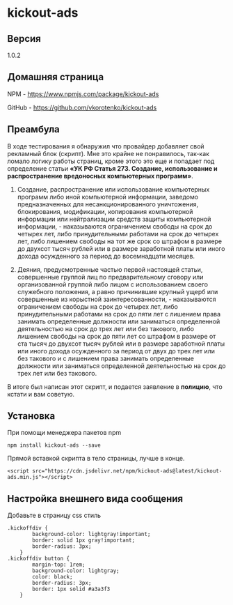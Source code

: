 ﻿# kickout-ads

## Версия
 1.0.2

## Домашняя страница
NPM - https://www.npmjs.com/package/kickout-ads
 
GitHub - https://github.com/vkorotenko/kickout-ads

## Преамбула
В ходе тестирования я обнаружил что провайдер добавляет свой рекламный блок (скрипт).
Мне это крайне не понравилось, так-как ломало логику работы страниц, кроме этого это еще и попадает под определение статьи **«УК РФ Статья 273. Создание, использование и распространение вредоносных компьютерных программ»**. 

1. Создание, распространение или использование компьютерных программ либо иной компьютерной информации, заведомо предназначенных для несанкционированного уничтожения, блокирования, модификации, копирования компьютерной информации или нейтрализации средств защиты компьютерной информации, -
наказываются ограничением свободы на срок до четырех лет, либо принудительными работами на срок до четырех лет, либо лишением свободы на тот же срок со штрафом в размере до двухсот тысяч рублей или в размере заработной платы или иного дохода осужденного за период до восемнадцати месяцев.

2. Деяния, предусмотренные частью первой настоящей статьи, совершенные группой лиц по предварительному сговору или организованной группой либо лицом с использованием своего служебного положения, а равно причинившие крупный ущерб или совершенные из корыстной заинтересованности, -
наказываются ограничением свободы на срок до четырех лет, либо принудительными работами на срок до пяти лет с лишением права занимать определенные должности или заниматься определенной деятельностью на срок до трех лет или без такового, либо лишением свободы на срок до пяти лет со штрафом в размере от ста тысяч до двухсот тысяч рублей или в размере заработной платы или иного дохода осужденного за период от двух до трех лет или без такового и с лишением права занимать определенные должности или заниматься определенной деятельностью на срок до трех лет или без такового.


В итоге был написан этот скрипт, и подается заявление в **полицию**, что кстати и вам советую.

## Установка
   При помощи менеджера пакетов npm

    npm install kickout-ads --save
   
Прямой вставкой скрипта в тело страницы, лучше в конце.

    <script src="https://cdn.jsdelivr.net/npm/kickout-ads@latest/kickout-ads.min.js"></script>

## Настройка внешнего вида сообщения
Добавьте в страницу css стиль

    .kickoffdiv {
            background-color: lightgray!important;
            border: solid 1px gray!important;
            border-radius: 3px;
        }
    .kickoffdiv button {
            margin-top: 1rem;
            background-color: lightgray;
            color: black;
            border-radius: 3px;
            border: 1px solid #a3a3f3
        }

